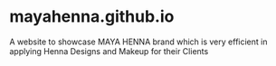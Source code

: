 # mayahenna.github.io
A website to showcase MAYA HENNA brand which is very efficient in applying Henna Designs and Makeup for their Clients
